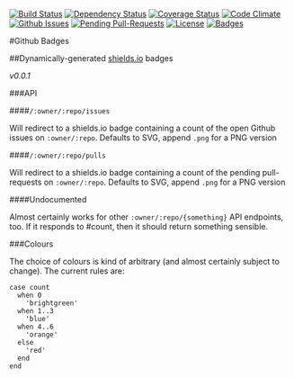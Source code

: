 [![Build Status](https://travis-ci.org/pikesley/githubbadges.svg)](https://travis-ci.org/pikesley/githubbadges)
[![Dependency Status](http://img.shields.io/gemnasium/pikesley/githubbadges.svg)](https://gemnasium.com/pikesley/githubbadges)
[![Coverage Status](http://img.shields.io/coveralls/pikesley/githubbadges.svg)](https://coveralls.io/r/pikesley/githubbadges)
[![Code Climate](http://img.shields.io/codeclimate/github/pikesley/githubbadges.svg)](https://codeclimate.com/github/pikesley/githubbadges)
[![Github Issues](http://githubbadges.herokuapp.com/pikesley/githubbadges/issues.svg)](https://github.com/pikesley/githubbadges/issues)
[![Pending Pull-Requests](http://githubbadges.herokuapp.com/pikesley/githubbadges/pulls.svg)](https://github.com/pikesley/githubbadges/pulls)
[![License](http://img.shields.io/:license-mit-blue.svg)](http://pikesley.mit-license.org)
[![Badges](http://img.shields.io/:badges-8/8-ff6799.svg)](https://github.com/badges/badgerbadgerbadger)

#Github Badges

##Dynamically-generated [shields.io](http://shields.io/) badges

_v0.0.1_

###API

####`/:owner/:repo/issues`

Will redirect to a shields.io badge containing a count of the open Github issues on `:owner/:repo`. Defaults to SVG, append `.png` for a PNG version

####`/:owner/:repo/pulls`

Will redirect to a shields.io badge containing a count of the pending pull-requests on `:owner/:repo`. Defaults to SVG, append `.png` for a PNG version

####Undocumented

Almost certainly works for other `:owner/:repo/{something}` API endpoints, too. If it responds to #count, then it should return something sensible.

###Colours

The choice of colours is kind of arbitrary (and almost certainly subject to change). The current rules are:

    case count
      when 0
        'brightgreen'
      when 1..3
        'blue'
      when 4..6
        'orange'
      else
        'red'
      end
    end
